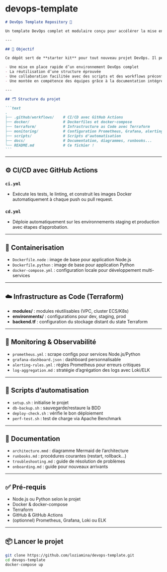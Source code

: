 # devops-template

````markdown
# DevOps Template Repository 🚀

Un template DevOps complet et modulaire conçu pour accélérer la mise en place d’un environnement de développement, de déploiement et d’exploitation de projets modernes. Ce référentiel inclut toutes les bonnes pratiques en matière de CI/CD, containerisation, infrastructure as code, monitoring, automatisation, et documentation.

---

## 🧭 Objectif

Ce dépôt sert de **starter kit** pour tout nouveau projet DevOps. Il permet :

- Une mise en place rapide d’un environnement DevOps complet
- La réutilisation d’une structure éprouvée
- Une collaboration facilitée avec des scripts et des workflows préconfigurés
- Une montée en compétence des équipes grâce à la documentation intégrée

---

## 🗂️ Structure du projet

```text
.
├── .github/workflows/    # CI/CD avec GitHub Actions
├── docker/               # Dockerfiles et docker-compose
├── terraform/            # Infrastructure as Code avec Terraform
├── monitoring/           # Configuration Prometheus, Grafana, alerting
├── scripts/              # Scripts d’automatisation
├── docs/                 # Documentation, diagrammes, runbooks...
└── README.md             # Ce fichier !
```
````

---

## ⚙️ CI/CD avec GitHub Actions

### `ci.yml`

- Exécute les tests, le linting, et construit les images Docker automatiquement à chaque push ou pull request.

### `cd.yml`

- Déploie automatiquement sur les environnements staging et production avec étapes d’approbation.

---

## 🐳 Containerisation

- `Dockerfile.node` : image de base pour application Node.js
- `Dockerfile.python` : image de base pour application Python
- `docker-compose.yml` : configuration locale pour développement multi-services

---

## ☁️ Infrastructure as Code (Terraform)

- **modules/** : modules réutilisables (VPC, cluster ECS/K8s)
- **environments/** : configurations pour dev, staging, prod
- **backend.tf** : configuration du stockage distant du state Terraform

---

## 📡 Monitoring & Observabilité

- `prometheus.yml` : scrape configs pour services Node.js/Python
- `grafana-dashboard.json` : dashboard personnalisable
- `alerting-rules.yml` : règles Prometheus pour erreurs critiques
- `log-aggregation.md` : stratégie d’agrégation des logs avec Loki/ELK

---

## 🤖 Scripts d’automatisation

- `setup.sh` : initialise le projet
- `db-backup.sh` : sauvegarde/restaure la BDD
- `deploy-check.sh` : vérifie le bon déploiement
- `perf-test.sh` : test de charge via Apache Benchmark

---

## 📘 Documentation

- `architecture.mmd` : diagramme Mermaid de l’architecture
- `runbooks.md` : procédures courantes (restart, rollback…)
- `troubleshooting.md` : guide de résolution de problèmes
- `onboarding.md` : guide pour nouveaux arrivants

---

## ✅ Pré-requis

- Node.js ou Python selon le projet
- Docker & docker-compose
- Terraform
- GitHub & GitHub Actions
- (optionnel) Prometheus, Grafana, Loki ou ELK

---

## 📦 Lancer le projet

```bash
git clone https://github.com/loziamina/devops-template.git
cd devops-template
docker-compose up
```

